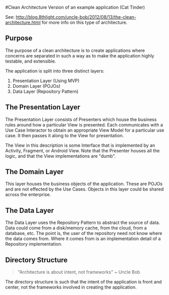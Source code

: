 #Clean Architecture Version of an example application (Cat Tinder)

See: http://blog.8thlight.com/uncle-bob/2012/08/13/the-clean-architecture.html
for more info on this type of architecture.

## Purpose
The purpose of a clean architecture is to create applications where concerns are separated
in such a way as to make the application highly testable, and extensible.

The application is split into three distinct layers:

1. Presentation Layer (Using MVP)
2. Domain Layer (POJOs)
3. Data Layer (Repository Pattern)

## The Presentation Layer
The Presentation Layer consists of Presenters which house the business rules around
how a particular View is presented. Each communicates with a Use Case Interactor to obtain
an appropriate View Model for a particular use case. It then passes it along to the View for presentation.

The View in this description is some Interface that is implemented by an Activity, Fragment, or Android View.
Note that the Presenter houses all the logic, and that the View implementations are "dumb".

## The Domain Layer
This layer houses the business objects of the application. These are POJOs and are not effected by
the Use Cases. Objects in this layer could be shared across the enterprise.

## The Data Layer
The Data Layer uses the Repository Pattern to abstract the source of data. Data could come from a disk/memory cache,
from the cloud, from a database, etc. The point is, the user of the repository need not know where the data comes
from. Where it comes from is an implementation detail of a Repository implementation.

## Directory Structure

>"Architecture is about intent, not frameworks" ~ Uncle Bob

The directory structure is such that the intent of the application is front and center, not the frameworks
involved in creating the application.